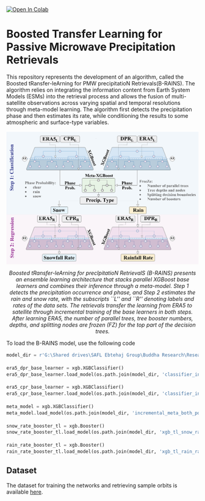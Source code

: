 [![Open In Colab](https://colab.research.google.com/assets/colab-badge.svg)](https://colab.research.google.com/github/Buddha-subedi/Microwave_Precipitation_Retrievals_from_B-RAINS/blob/main/main_notebook_BRAINS.ipynb)
# Boosted Transfer Learning for Passive Microwave Precipitation Retrievals

This repository represents the development of an algorithm, called the Boosted tRansfer-leArning for PMW precipitatioN Retrievals(B-RAINS). The algorithm relies on integrating the information content from Earth System Models (ESMs)
into the retrieval process and allows the fusion of multi-satellite observations across varying spatial and temporal resolutions through meta-model learning. The algorithm first detects the precipitation phase and then estimates its rate,
while conditioning the results to some atmospheric and surface-type variables.

<div style="display: flex; justify-content: center;">
  <img src="images/Fig_01.png" width="700" />
</div>


<p align="center"><em>Boosted tRansfer-leArning for precIpitatioN RetrievalS (B-RAINS) presents an ensemble learning architecture that stacks parallel XGBoost base learners and combines their inference through a meta-model. Step 1 detects the precipitation occurrence and phase, and Step 2 estimates the rain and snow rate, with the subscripts ``L'' and ``R'' denoting labels and rates of the data sets. The retrievals transfer the learning from ERA5 to satellite through incremental training of the base learners in both steps. After learning ERA5, the number of parallel trees, tree booster numbers, depths, and splitting nodes are frozen (FZ) for the top part of the decision trees.</em></p>

To load the B-RAINS model, use the following code
```python
model_dir = r'G:\Shared drives\SAFL Ebtehaj Group\Buddha Research\Research 1\model'

era5_dpr_base_learner = xgb.XGBClassifier()
era5_dpr_base_learner.load_model(os.path.join(model_dir, 'classifier_incremental_dpr_optuna_maximize_min_f1.json'))

era5_cpr_base_learner = xgb.XGBClassifier()
era5_cpr_base_learner.load_model(os.path.join(model_dir, 'classifier_incremental_cpr_optuna_maximize_min_f1.json'))

meta_model = xgb.XGBClassifier()
meta_model.load_model(os.path.join(model_dir, 'incremental_meta_both_point_zero_one.json'))

snow_rate_booster_tl = xgb.Booster()
snow_rate_booster_tl.load_model(os.path.join(model_dir, 'xgb_tl_snow_rate.json'))

rain_rate_booster_tl = xgb.Booster()
rain_rate_booster_tl.load_model(os.path.join(model_dir, 'xgb_tl_rain_rate.json'))
```

## Dataset
The dataset for training the networks and retrieving sample orbits is available [here](https://drive.google.com/drive/u/0/folders/1Njpyd_nWbNwxumzqJXwW5GhjkMftDVzW).
